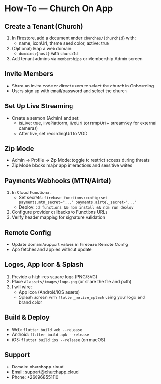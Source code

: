 # How-To — Church On App

## Create a Tenant (Church)
1. In Firestore, add a document under `churches/{churchId}` with:
   - name, iconUrl, theme seed color, active: true
2. (Optional) Map a web domain:
   - `domains/{host}` with `churchId`
3. Add tenant admins via `memberships` or Membership Admin screen

## Invite Members
- Share an invite code or direct users to select the church in Onboarding
- Users sign up with email/password and select the church

## Set Up Live Streaming
- Create a sermon (Admin) and set:
  - isLive: true, livePlatform, liveUrl (or rtmpUrl + streamKey for external cameras)
  - After live, set recordingUrl to VOD

## Zip Mode
- Admin → Profile → Zip Mode: toggle to restrict access during threats
- Zip Mode blocks major app interactions and sensitive writes

## Payments Webhooks (MTN/Airtel)
1. In Cloud Functions:
   - Set secrets: `firebase functions:config:set payments.mtn_secret="..." payments.airtel_secret="..."`
   - Deploy: `cd functions && npm install && npm run deploy`
2. Configure provider callbacks to Functions URLs
3. Verify header mapping for signature validation

## Remote Config
- Update domain/support values in Firebase Remote Config
- App fetches and applies without update

## Logos, App Icon & Splash
1. Provide a high-res square logo (PNG/SVG)
2. Place at `assets/images/logo.png` (or share the file and path)
3. I will wire:
   - App icon (Android/iOS assets)
   - Splash screen with `flutter_native_splash` using your logo and brand color

## Build & Deploy
- Web: `flutter build web --release`
- Android: `flutter build apk --release`
- iOS: `flutter build ios --release` (on macOS)

## Support
- Domain: churchapp.cloud
- Email: support@churchapp.cloud
- Phone: +260968551110